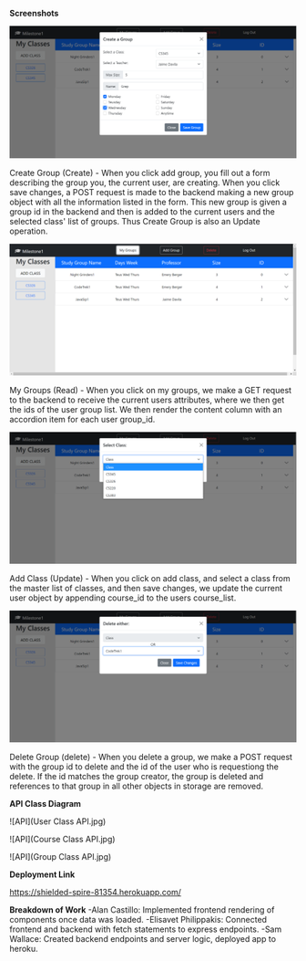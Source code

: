 

**Screenshots**

![Screenshot](Add_Group.png)

Create Group (Create) - When you click add group, you fill out a form describing the group you, the current user, are creating. When you click save changes, a POST request is made to the backend making a new group object with all the information listed in the form. This new group is given a group id in the backend and then is added to the current users and the selected class' list of groups. Thus Create Group is also an Update operation.

![Screenshot](My_Groups.png)

My Groups (Read) - When you click on my groups, we make a GET request to the backend to receive the current users attributes, where we then get the ids of the user group list. We then render the content column with an accordion item for each user group_id.

![Screenshot](Add_Class.png)

Add Class (Update) - When you click on add class, and select a class from the master list of classes, and then save changes, we update the current user object by appending course_id to the users course_list.

![Screenshot](Delete.png)

Delete Group (delete) - When you delete a group, we make a POST request with the group id to delete and the id of the user who is requestiong the delete. If the id matches the group creator, the group is deleted and references to that group in all other objects in storage are removed.

**API Class Diagram**

![API](User Class API.jpg)

![API](Course Class API.jpg)

![API](Group Class API.jpg)


**Deployment Link**

https://shielded-spire-81354.herokuapp.com/

**Breakdown of Work**
-Alan Castillo: Implemented frontend rendering of components once data was loaded.
-Elisavet Philippakis: Connected frontend and backend with fetch statements to express endpoints.
-Sam Wallace: Created backend endpoints and server logic, deployed app to heroku.


